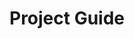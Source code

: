 # Project Guide

<!--
  This is an empty project CLAUDE.md file.

  Add project-specific guidance here when your project grows and you need:
  - Dos & Don'ts for architectural patterns
  - Tech stack documentation
  - Key file references
  - Current phase tracking

  For a starter template, see: ~/.claude/templates/CLAUDE-generic.md
  For full task management setup, see: ~/.claude/templates/CLAUDE.md (bootstrap mode)
-->
